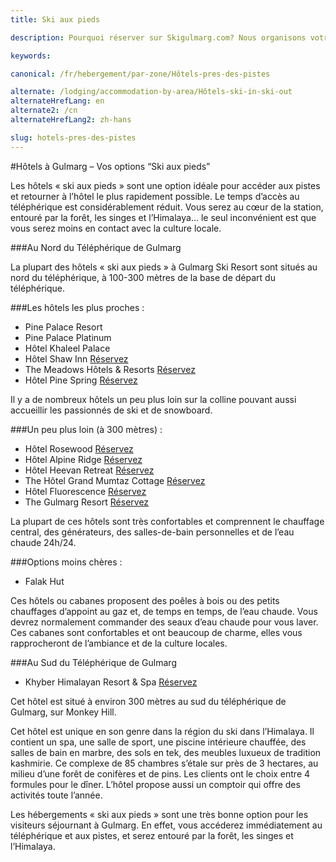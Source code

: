```yaml
---
title: Ski aux pieds

description: Pourquoi réserver sur Skigulmarg.com? Nous organisons votre séjour au ski à Gulmarg selon votre budget, vos préférences et l'emplacement de votre choix

keywords:

canonical: /fr/hebergement/par-zone/Hôtels-pres-des-pistes

alternate: /lodging/accommodation-by-area/Hôtels-ski-in-ski-out
alternateHrefLang: en
alternate2: /cn
alternateHrefLang2: zh-hans

slug: hotels-pres-des-pistes
---
```


#Hôtels à Gulmarg – Vos options “Ski aux pieds”

Les hôtels « ski aux pieds » sont une option idéale pour accéder aux pistes et retourner à l’hôtel le plus rapidement possible. Le temps d’accès au téléphérique est considérablement réduit. Vous serez au cœur de la station, entouré par la forêt, les singes et l’Himalaya… le seul inconvénient est que vous serez moins en contact avec la culture locale.

###Au Nord du Téléphérique de Gulmarg

La plupart des hôtels « ski aux pieds » à Gulmarg Ski Resort sont situés au nord du téléphérique, à 100-300 mètres de la base de départ du téléphérique.  

###Les hôtels les plus proches :

+ Pine Palace Resort
+ Pine Palace Platinum
+ Hôtel Khaleel Palace
+ Hôtel Shaw Inn [Réservez](https://www.agoda.com/partners/partnersearch.aspx?pcs=1&cid=1650708&hl=fr&hid=460539&target=_blank&classes=lodging-button)
+ The Meadows Hôtels & Resorts [Réservez](https://www.agoda.com/gulmarg-meadows-resort/hotel/gulmarg-in.html?cid=1650708&target=_blank&classes=lodging-button)
+ Hôtel Pine Spring [Réservez](https://www.agoda.com/hotel-pine-spring-gulmarg/hotel/gulmarg-in.html?cid=1650708&target=_blank&classes=lodging-button)

Il y a de nombreux hôtels un peu plus loin sur la colline pouvant aussi accueillir les passionnés de ski et de snowboard.

###Un peu plus loin (à 300 mètres) :

+ Hôtel Rosewood [Réservez](https://www.agoda.com/partners/partnersearch.aspx?pcs=1&cid=1650708&hl=fr&hid=2984077&target=_blank&classes=lodging-button)
+ Hôtel Alpine Ridge [Réservez](https://www.agoda.com/hotel-alpine-ridge/hotel/gulmarg-in.html?cid=1650708&target=_blank&classes=lodging-button)
+ Hôtel Heevan Retreat [Réservez](https://www.agoda.com/partners/partnersearch.aspx?pcs=1&cid=1650708&hl=fr&hid=446656&target=_blank&classes=lodging-button)
+ The Hôtel Grand Mumtaz Cottage [Réservez](https://www.agoda.com/grand-mumtaz-resort/hotel/gulmarg-in.html?cid=1650708&target=_blank&classes=lodging-button)
+ Hôtel Fluorescence [Réservez](https://www.agoda.com/partners/partnersearch.aspx?pcs=1&cid=1650708&hl=fr&hid=1495766&target=_blank&classes=lodging-button)
+ The Gulmarg Resort [Réservez](https://www.agoda.com/gulmarg-resorts/hotel/gulmarg-in.html?cid=1650708&target=_blank&classes=lodging-button)

La plupart de ces hôtels sont très confortables et comprennent le chauffage central, des générateurs, des salles-de-bain personnelles et de l’eau chaude 24h/24.  

###Options moins chères :

+ Falak Hut

Ces hôtels ou cabanes proposent des poêles à bois ou des petits chauffages d’appoint au gaz et, de temps en temps, de l’eau chaude. Vous devrez normalement commander des seaux d’eau chaude pour vous laver. Ces cabanes sont confortables et ont beaucoup de charme, elles vous rapprocheront de l’ambiance et de la culture locales.

###Au Sud du Téléphérique de Gulmarg

+ Khyber Himalayan Resort & Spa [Réservez](https://www.agoda.com/the-khyber-himalayan-resort-spa/Hôtel/gulmarg-in.html?cid=1650708&target=_blank&classes=lodging-button)

Cet hôtel est situé à environ 300 mètres au sud du téléphérique de Gulmarg, sur Monkey Hill.

Cet hôtel est unique en son genre dans la région du ski dans l’Himalaya. Il contient un spa, une salle de sport, une piscine intérieure chauffée, des salles de bain en marbre, des sols en tek, des meubles luxueux de tradition kashmirie. Ce complexe de 85 chambres s’étale sur près de 3 hectares, au milieu d’une forêt de conifères et de pins. Les clients ont le choix entre 4 formules pour le dîner. L’hôtel propose aussi un comptoir qui offre des activités toute l’année.

Les hébergements « ski aux pieds » sont une très bonne option pour les visiteurs séjournant à Gulmarg. En effet, vous accéderez immédiatement au téléphérique et aux pistes, et serez entouré par la forêt, les singes et l’Himalaya.
